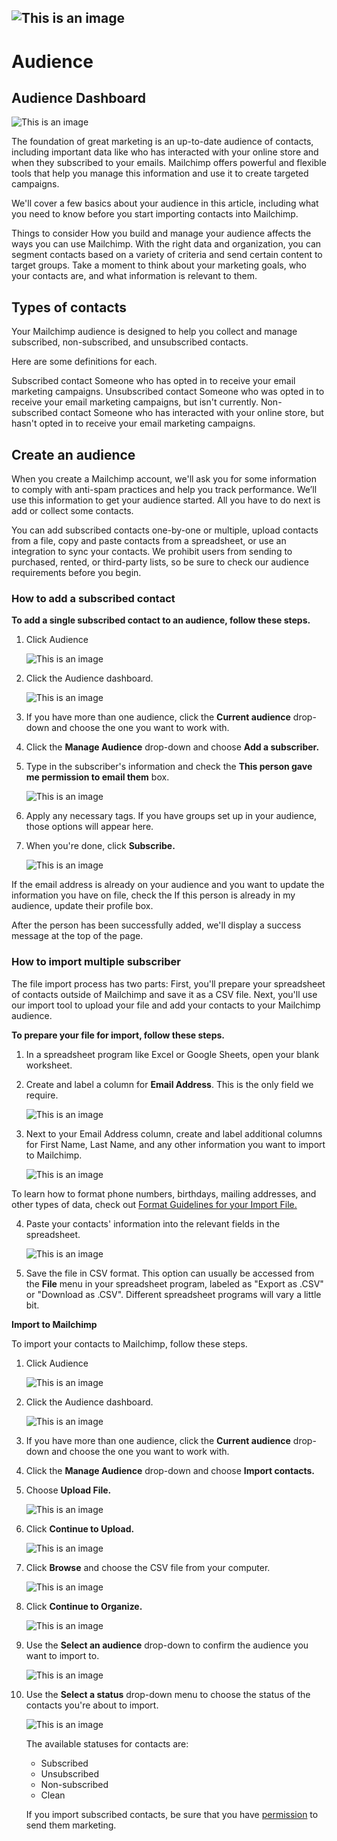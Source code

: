 ![This is an image](https://i.imgur.com/EFH3Nlb.png)
-----
# **Audience**
## **Audience Dashboard**
![This is an image](https://i.imgur.com/HoDYTOO.png)

The foundation of great marketing is an up-to-date audience of contacts, including important data like who has interacted with your online store and when they subscribed to your emails. Mailchimp offers powerful and flexible tools that help you manage this information and use it to create targeted campaigns.

We'll cover a few basics about your audience in this article, including what you need to know before you start importing contacts into Mailchimp.

Things to consider
How you build and manage your audience affects the ways you can use Mailchimp. With the right data and organization, you can segment contacts based on a variety of criteria and send certain content to target groups. Take a moment to think about your marketing goals, who your contacts are, and what information is relevant to them.

## **Types of contacts**
Your Mailchimp audience is designed to help you collect and manage subscribed, non-subscribed, and unsubscribed contacts.

Here are some definitions for each.

Subscribed contact
Someone who has opted in to receive your email marketing campaigns.
Unsubscribed contact
Someone who was opted in to receive your email marketing campaigns, but isn't currently.
Non-subscribed contact
Someone who has interacted with your online store, but hasn't opted in to receive your email marketing campaigns.

## **Create an audience**
When you create a Mailchimp account, we'll ask you for some information to comply with anti-spam practices and help you track performance. We’ll use this information to get your audience started. All you have to do next is add or collect some contacts.

You can add subscribed contacts one-by-one or multiple, upload contacts from a file, copy and paste contacts from a spreadsheet, or use an integration to sync your contacts. We prohibit users from sending to purchased, rented, or third-party lists, so be sure to check our audience requirements before you begin.

### **How to add a subscribed contact**
**To add a single subscribed contact to an audience, follow these steps.**


1. Click Audience

    ![This is an image](https://i.imgur.com/5W6kgTO.png)

2. Click the Audience dashboard.

    ![This is an image](https://i.imgur.com/7jG7rNx.png)

3. If you have more than one audience, click the **Current audience** drop-down and choose the one you want to work with.
4. Click the **Manage Audience** drop-down and choose **Add a subscriber.**
5. Type in the subscriber's information and check the **This person gave me permission to email them** box.

    ![This is an image](https://i.imgur.com/wg3itWa.png)

6. Apply any necessary tags. If you have groups set up in your audience, those options will appear here.
7. When you're done, click **Subscribe.**

    ![This is an image](https://i.imgur.com/pG8omjj.png)

If the email address is already on your audience and you want to update the information you have on file, check the If this person is already in my audience, update their profile box.

After the person has been successfully added, we'll display a success message at the top of the page.

### **How to import multiple subscriber**

The file import process has two parts: First, you'll prepare your spreadsheet of contacts outside of Mailchimp and save it as a CSV file. Next, you'll use our import tool to upload your file and add your contacts to your Mailchimp audience.

**To prepare your file for import, follow these steps.**

1. In a spreadsheet program like Excel or Google Sheets, open your blank worksheet.
2. Create and label a column for **Email Address**. This is the only field we require.

    ![This is an image](https://i.imgur.com/r65Y8SX.png)

3. Next to your Email Address column, create and label additional columns for First Name, Last Name, and any other information you want to import to Mailchimp.

    ![This is an image](https://i.imgur.com/YgQCKPS.png)

To learn how to format phone numbers, birthdays, mailing addresses, and other types of data, check out [Format Guidelines for your Import File.](https://mailchimp.com/help/format-guidelines-for-your-import-file/)

4. Paste your contacts' information into the relevant fields in the spreadsheet.
   
   ![This is an image](https://i.imgur.com/ibCL6G7.png)

5. Save the file in CSV format. This option can usually be accessed from the **File** menu in your spreadsheet program, labeled as "Export as .CSV" or "Download as .CSV". Different spreadsheet programs will vary a little bit.

**Import to Mailchimp**

To import your contacts to Mailchimp, follow these steps.
1. Click Audience

    ![This is an image](https://i.imgur.com/5W6kgTO.png)

2. Click the Audience dashboard.

    ![This is an image](https://i.imgur.com/7jG7rNx.png)

3. If you have more than one audience, click the **Current audience** drop-down and choose the one you want to work with.
4. Click the **Manage Audience** drop-down and choose **Import contacts.**
5. Choose **Upload File.**

   ![This is an image](https://i.imgur.com/d38TfS3.png)

6. Click **Continue to Upload.**

   ![This is an image](https://i.imgur.com/wuyqsG9.png)

7. Click **Browse** and choose the CSV file from your computer.
   
   ![This is an image](https://i.imgur.com/HH0fYlW.png)

8. Click **Continue to Organize.**
   
   ![This is an image](https://i.imgur.com/Ge5xLUb.png)
9. Use the **Select an audience** drop-down to confirm the audience you want to import to.

   ![This is an image](https://i.imgur.com/7u7XnhF.png)

10. Use the **Select a status** drop-down menu to choose the status of the contacts you're about to import.

    ![This is an image](https://i.imgur.com/7JVFWzW.png)

    The available statuses for contacts are:
    - Subscribed
    - Unsubscribed
    - Non-subscribed
    - Clean
    
     If you import subscribed contacts, be sure that you have [permission](https://mailchimp.com/help/the-importance-of-permission/) to send them marketing.






